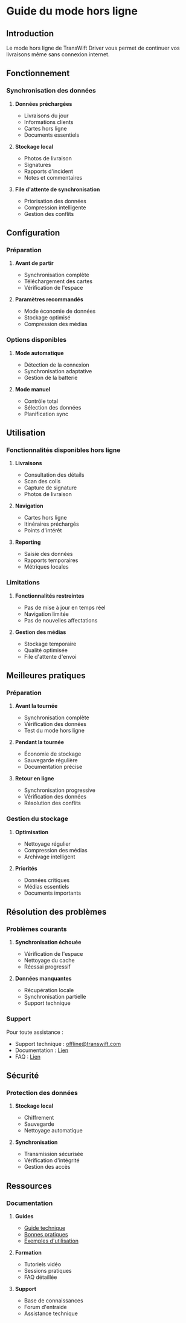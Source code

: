 # Guide du mode hors ligne

## Introduction

Le mode hors ligne de TransWift Driver vous permet de continuer vos livraisons même sans connexion internet.

## Fonctionnement

### Synchronisation des données

1. **Données préchargées**
   - Livraisons du jour
   - Informations clients
   - Cartes hors ligne
   - Documents essentiels

2. **Stockage local**
   - Photos de livraison
   - Signatures
   - Rapports d'incident
   - Notes et commentaires

3. **File d'attente de synchronisation**
   - Priorisation des données
   - Compression intelligente
   - Gestion des conflits

## Configuration

### Préparation

1. **Avant de partir**
   - Synchronisation complète
   - Téléchargement des cartes
   - Vérification de l'espace

2. **Paramètres recommandés**
   - Mode économie de données
   - Stockage optimisé
   - Compression des médias

### Options disponibles

1. **Mode automatique**
   - Détection de la connexion
   - Synchronisation adaptative
   - Gestion de la batterie

2. **Mode manuel**
   - Contrôle total
   - Sélection des données
   - Planification sync

## Utilisation

### Fonctionnalités disponibles hors ligne

1. **Livraisons**
   - Consultation des détails
   - Scan des colis
   - Capture de signature
   - Photos de livraison

2. **Navigation**
   - Cartes hors ligne
   - Itinéraires préchargés
   - Points d'intérêt

3. **Reporting**
   - Saisie des données
   - Rapports temporaires
   - Métriques locales

### Limitations

1. **Fonctionnalités restreintes**
   - Pas de mise à jour en temps réel
   - Navigation limitée
   - Pas de nouvelles affectations

2. **Gestion des médias**
   - Stockage temporaire
   - Qualité optimisée
   - File d'attente d'envoi

## Meilleures pratiques

### Préparation

1. **Avant la tournée**
   - Synchronisation complète
   - Vérification des données
   - Test du mode hors ligne

2. **Pendant la tournée**
   - Économie de stockage
   - Sauvegarde régulière
   - Documentation précise

3. **Retour en ligne**
   - Synchronisation progressive
   - Vérification des données
   - Résolution des conflits

### Gestion du stockage

1. **Optimisation**
   - Nettoyage régulier
   - Compression des médias
   - Archivage intelligent

2. **Priorités**
   - Données critiques
   - Médias essentiels
   - Documents importants

## Résolution des problèmes

### Problèmes courants

1. **Synchronisation échouée**
   - Vérification de l'espace
   - Nettoyage du cache
   - Réessai progressif

2. **Données manquantes**
   - Récupération locale
   - Synchronisation partielle
   - Support technique

### Support

Pour toute assistance :
- Support technique : offline@transwift.com
- Documentation : [Lien](../technical/offline.md)
- FAQ : [Lien](../faq.md#offline)

## Sécurité

### Protection des données

1. **Stockage local**
   - Chiffrement
   - Sauvegarde
   - Nettoyage automatique

2. **Synchronisation**
   - Transmission sécurisée
   - Vérification d'intégrité
   - Gestion des accès

## Ressources

### Documentation

1. **Guides**
   - [Guide technique](../technical/offline.md)
   - [Bonnes pratiques](../best-practices/offline.md)
   - [Exemples d'utilisation](../examples/offline.md)

2. **Formation**
   - Tutoriels vidéo
   - Sessions pratiques
   - FAQ détaillée

3. **Support**
   - Base de connaissances
   - Forum d'entraide
   - Assistance technique
